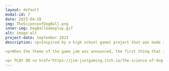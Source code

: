 ```yaml
---
layout: default
modal-id: 7
date: 2023-04-20
img: TheScienceofDogBall.png
inner-img: DogBallGameplay.gif
alt: image-alt
project-date: September 2023
description: <p>Inspired by a high school games project that was made in a web game creator, The Science of DogBall is a 2D infinite scroller experimenting with physics and magnetic forces. This was developed in a 2-day game jam, and this game marks the first game I have developed solo - along with my brother volunteering his time helping with the art and music. The theme of this game jam was "Magnets", and an added constraint of a 'stationery' camera.</p> 

<p>When the theme of the game jam was announced, the first thing that instantly came into my mind was Sonic the Hedgehog's Homing Attack move. The Homing Attack involves Sonic locking onto a target, curling himself into a ball and rushing at the enemy at speed. While I could not quite figure out how to replicate the homing attack move into Unity, Sonic was in fact the main inspiration behind the mechanics of this game.</p>  

<p> PLAY ON <a href="https://jim-justgaming.itch.io/the-science-of-dog-ball" target="_blank">ITCH.IO<i class="fa-brands fa-fw fa-itch-io"></i></a></p> 
---
```

